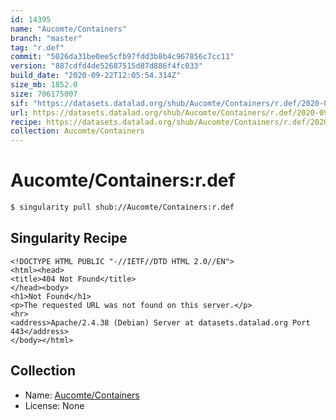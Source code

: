 ```yaml
---
id: 14395
name: "Aucomte/Containers"
branch: "master"
tag: "r.def"
commit: "5026da31be0ee5cfb97fdd3b8b4c967856c7cc11"
version: "887cdfd4de52687515d87d886f4fc033"
build_date: "2020-09-22T12:05:54.314Z"
size_mb: 1852.0
size: 706175007
sif: "https://datasets.datalad.org/shub/Aucomte/Containers/r.def/2020-09-22-5026da31-887cdfd4/887cdfd4de52687515d87d886f4fc033.sif"
url: https://datasets.datalad.org/shub/Aucomte/Containers/r.def/2020-09-22-5026da31-887cdfd4/
recipe: https://datasets.datalad.org/shub/Aucomte/Containers/r.def/2020-09-22-5026da31-887cdfd4/Singularity
collection: Aucomte/Containers
---
```


# Aucomte/Containers:r.def

```bash
$ singularity pull shub://Aucomte/Containers:r.def
```

## Singularity Recipe

```singularity
<!DOCTYPE HTML PUBLIC "-//IETF//DTD HTML 2.0//EN">
<html><head>
<title>404 Not Found</title>
</head><body>
<h1>Not Found</h1>
<p>The requested URL was not found on this server.</p>
<hr>
<address>Apache/2.4.38 (Debian) Server at datasets.datalad.org Port 443</address>
</body></html>
```

## Collection

 - Name: [Aucomte/Containers](https://github.com/Aucomte/Containers)
 - License: None

